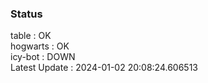### Status


table : OK  
hogwarts : OK  
icy-bot : DOWN  
Latest Update : 2024-01-02 20:08:24.606513
